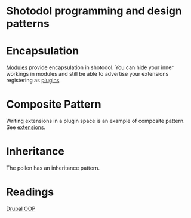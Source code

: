 Shotodol programming and design patterns
=========================================

Encapsulation
==============

[Modules](../libs/module/README.md) provide encapsulation in shotodol. You can hide your inner workings in modules and still be able to advertise your extensions registering as [plugins](../libs/plugin/README.md).

Composite Pattern
==================
Writing extensions in a plugin space is an example of composite pattern. See [extensions](../libs/plugin/README.md#extension).

Inheritance
============
The pollen has an inheritance pattern.

Readings
==========
[Drupal OOP](https://www.drupal.org/node/547518)
